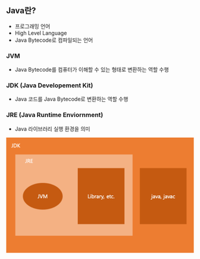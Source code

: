 ## Java란?
- 프로그래밍 언어
- High Level Language
- Java Bytecode로 컴파일되는 언어

### JVM
- Java Bytecode를 컴퓨터가 이해할 수 있는 형태로 변환하는 역할 수행

### JDK (Java Developement Kit)
- Java 코드를 Java Bytecode로 변환하는 역할 수행

### JRE (Java Runtime Enviornment)
- Java 라이브러리 실행 환경을 의미

![Java](Javasetting.png)

